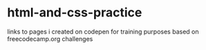 # html-and-css-practice
links to pages i created on codepen for training purposes based on freecodecamp.org challenges
